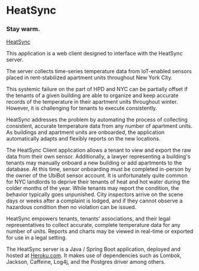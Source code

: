# HeatSync
### Stay warm.

<a href="https://heat-sync.net/" target="_blank">HeatSync</a>

This application is a web client designed to interface with the HeatSync server.

The server collects time-series temperature data from IoT-enabled sensors placed in rent-stabilized apartment units throughout New York City.

This systemic failure on the part of HPD and NYC can be partially offset if the tenants of a given building are able to organize and keep accurate records of the temperature in their apartment units throughout winter. However, it is challenging for tenants to execute consistently.

HeatSync addresses the problem by automating the process of collecting consistent, accurate temperature data from any number of apartment units. As buildings and apartment units are onboarded, the application automatically adapts and flexibly reports on the new locations.

The HeatSync Client application allows a tenant to view and export the raw data from their own sensor. Additionally, a lawyer representing a building's tenants may manually onboard a new building or add apartments to the database. At this time, sensor onboarding must be completed in-person by the owner of the UbiBot sensor account.
It is unfortunately quite common for NYC landlords to deprive their tenants of heat and hot water during the colder months of the year. While tenants may report the condition, the behavior typically goes unpunished. City inspectors arrive on the scene days or weeks after a complaint is lodged, and if they cannot observe a hazardous condition then no violation can be issued.

HeatSync empowers tenants, tenants' associations, and their legal representatives to collect accurate, complete temperature data for any number of units. Reports and charts may be viewed in real-time or exported for use in a legal setting.

The HeatSync server is a Java / Spring Boot application, deployed and hosted at <a href="https://heroku.com" target="_blank">Heroku.com</a>. It makes use of dependencies such as Lombok, Jackson, Caffeine, Log4j, and the Postgres driver among others.

